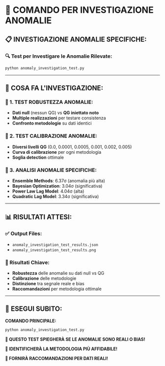 # 🚀 COMANDO PER INVESTIGAZIONE ANOMALIE

## 📋 **INVESTIGAZIONE ANOMALIE SPECIFICHE:**

### **🔍 Test per Investigare le Anomalie Rilevate:**
```bash
python anomaly_investigation_test.py
```

---

## 🎯 **COSA FA L'INVESTIGAZIONE:**

### **🔬 1. TEST ROBUSTEZZA ANOMALIE:**
- **Dati null** (nessun QG) vs **QG iniettato noto**
- **Multiple realizzazioni** per testare consistenza
- **Confronto metodologie** su dati identici

### **🔬 2. TEST CALIBRAZIONE ANOMALIE:**
- **Diversi livelli QG** (0.0, 0.0001, 0.0005, 0.001, 0.002, 0.005)
- **Curva di calibrazione** per ogni metodologia
- **Soglia detection** ottimale

### **🔬 3. ANALISI ANOMALIE SPECIFICHE:**
- **Ensemble Methods**: 6.37σ (anomalia più alta)
- **Bayesian Optimization**: 3.04σ (significativa)
- **Power Law Lag Model**: 4.04σ (alta)
- **Quadratic Lag Model**: 3.34σ (significativa)

---

## 📊 **RISULTATI ATTESI:**

### **✅ Output Files:**
- `anomaly_investigation_test_results.json`
- `anomaly_investigation_test_results.png`

### **🎯 Risultati Chiave:**
- **Robustezza** delle anomalie su dati null vs QG
- **Calibrazione** delle metodologie
- **Distinzione** tra segnale reale e bias
- **Raccomandazioni** per metodologia ottimale

---

## 🚀 **ESEGUI SUBITO:**

**COMANDO PRINCIPALE:**
```bash
python anomaly_investigation_test.py
```

**🎯 QUESTO TEST SPIEGHERÀ SE LE ANOMALIE SONO REALI O BIAS!**

**🎯 IDENTIFICHERÀ LA METODOLOGIA PIÙ AFFIDABILE!**

**🎯 FORNIRÀ RACCOMANDAZIONI PER DATI REALI!**

